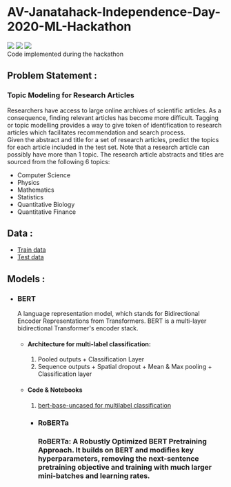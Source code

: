 # AV-Janatahack-Independence-Day-2020-ML-Hackathon
<img src="https://img.shields.io/badge/Hugging%20face-Transformers-orange"> <img src="https://img.shields.io/badge/Python-3.7-blue"> <img src="https://img.shields.io/badge/torch-1.5.1-red"><br>
Code implemented during the hackathon

<p>
  <h2>Problem Statement :</h2>
  <h3>Topic Modeling for Research Articles</h3>
  <p>Researchers have access to large online archives of scientific articles. As a consequence, finding relevant articles has become more difficult. Tagging or topic modelling     provides a way to give token of identification to research articles which facilitates recommendation and search process. <br>
Given the abstract and title for a set of research articles, predict the topics for each article included in the test set. 
Note that a research article can possibly have more than 1 topic. The research article abstracts and titles are sourced from the following 6 topics: 
<ul>
  <li>Computer Science</li>
  <li>Physics</li>
  <li>Mathematics</li>
  <li>Statistics</li>
  <li>Quantitative Biology</li>
  <li>Quantitative Finance</li>
</ul>
</p>
<h2>Data :</h2>
<ul>
  <li><a href="https://datahack.analyticsvidhya.com/contest/janatahack-independence-day-2020-ml-hackathon/download/train-file">Train data</a></li>
  <li><a href="https://datahack.analyticsvidhya.com/contest/janatahack-independence-day-2020-ml-hackathon/download/test-file">Test data</a></li>
</ul>
<p>
  <h2>Models :</h2>
  <ul>
  <li>
    <h3>BERT</h3>
    <p>
      A language representation model, which stands for Bidirectional Encoder Representations from Transformers. BERT is a multi-layer bidirectional Transformer's encoder stack.
      <ul>
        <li>
          <h4>Architecture for multi-label classification:</h4>
          <ol>
            <li>Pooled outputs + Classification Layer</li>
            <li>Sequence outputs + Spatial dropout + Mean & Max pooling + Classification layer</li> 
          </ol>
        </li>
        <li>
          <h4>Code & Notebooks</h4>
          <ol>
          <li><a href="https://github.com/shanayghag/AV-Janatahack-Independence-Day-2020-ML-Hackathon/tree/master/bert-base">bert-base-uncased for multilabel classification</a></li>
          </ol>
        </li>
      <ul>
    </p>
  </li>
  <li>
    <h3>RoBERTa<h3>
     <p>
       RoBERTa: A Robustly Optimized BERT Pretraining Approach. It builds on BERT and modifies key hyperparameters, removing the next-sentence pretraining objective and training with much larger mini-batches and learning rates.
     </p>
  </li>
  </ul>
</p>
</p>
